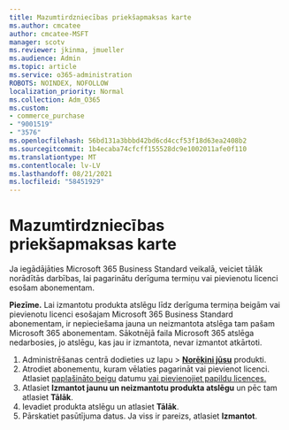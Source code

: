 ```yaml
---
title: Mazumtirdzniecības priekšapmaksas karte
ms.author: cmcatee
author: cmcatee-MSFT
manager: scotv
ms.reviewer: jkinma, jmueller
ms.audience: Admin
ms.topic: article
ms.service: o365-administration
ROBOTS: NOINDEX, NOFOLLOW
localization_priority: Normal
ms.collection: Adm_O365
ms.custom:
- commerce_purchase
- "9001519"
- "3576"
ms.openlocfilehash: 56bd131a3bbbd42bd6cd4ccf53f18d63ea2408b2
ms.sourcegitcommit: 1b4ecaba74cfcff155528dc9e1002011afe0f110
ms.translationtype: MT
ms.contentlocale: lv-LV
ms.lasthandoff: 08/21/2021
ms.locfileid: "58451929"
---
```

# <a name="retail-prepaid-card"></a>Mazumtirdzniecības priekšapmaksas karte

Ja iegādājāties Microsoft 365 Business Standard veikalā, veiciet tālāk norādītās darbības, lai pagarinātu derīguma termiņu vai pievienotu licenci esošam abonementam.

**Piezīme.** Lai izmantotu produkta atslēgu līdz derīguma termiņa beigām vai pievienotu licenci esošajam Microsoft 365 Business Standard abonementam, ir nepieciešama jauna un neizmantota atslēga tam pašam Microsoft 365 abonementam. Sākotnējā faila Microsoft 365 atslēga nedarbosies, jo atslēgu, kas jau ir izmantota, nevar izmantot atkārtoti.

1. Administrēšanas centrā dodieties uz lapu  >  **[Norēķini jūsu](https://go.microsoft.com/fwlink/p/?linkid=842054)** produkti.
2. Atrodiet abonementu, kuram vēlaties pagarināt vai pievienot licenci. Atlasiet [paplašināto beigu](https://go.microsoft.com/fwlink/p/?linkid=842054) datumu [vai pievienojiet papildu licences.](https://go.microsoft.com/fwlink/p/?linkid=842054)
3. Atlasiet **Izmantot jaunu un neizmantotu produkta atslēgu** un pēc tam atlasiet **Tālāk**.
4. Ievadiet produkta atslēgu un atlasiet **Tālāk**.
5. Pārskatiet pasūtījuma datus. Ja viss ir pareizs, atlasiet **Izmantot**.
